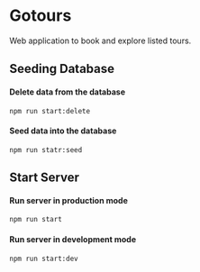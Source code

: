 # Gotours
Web application to book and explore listed tours.

## Seeding Database
#### Delete data from the database
    npm run start:delete
#### Seed data into the database
    npm run statr:seed
## Start Server
#### Run server in production mode
    npm run start
#### Run server in development mode
    npm run start:dev